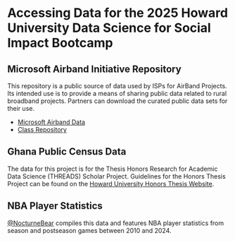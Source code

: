 # Accessing Data for the 2025 Howard University Data Science for Social Impact Bootcamp

## Microsoft Airband Initiative Repository
This repository is a public source of data used by ISPs for AirBand Projects. Its intended use is to provide a means of sharing public data related to rural broadband projects. Partners can download the curated public data sets for their use.
* [Microsoft Airband Data](https://github.com/microsoft/AirbandData)
* [Class Repository](https://github.com/laketalkemp/2025-HUDS-Bootcamp/tree/54530f461ad0a20fd1090c2fe9745dbed6ed63fe/Data/Microsoft%20Airband)

## Ghana Public Census Data
The data for this project is for the Thesis Honors Research for Academic Data Science (THREADS) Scholar Project. Guidelines for the Honors Thesis Project can be found on the [Howard University Honors Thesis Website](https://coashonors.howard.edu/academics/honors-thesis).

## NBA Player Statistics
[@NocturneBear](https://github.com/NocturneBear/NBA-Data-2010-2024/tree/main) compiles this data and features NBA player statistics from season and postseason games between 2010 and 2024. 
